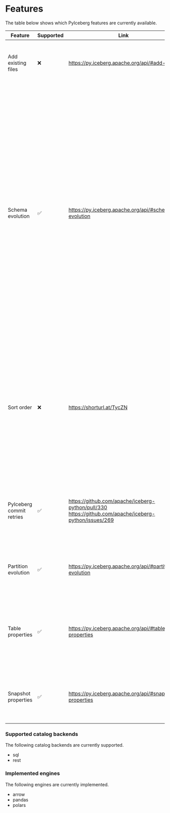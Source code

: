 # Features

The table below shows which PyIceberg features are currently available.

| Feature | Supported | Link | Comment |
|---|---|---|---|
| Add existing files | ❌ | https://py.iceberg.apache.org/api/#add-files | Useful for existing partitions that users don't want to re-materialize/re-compute. |
| Schema evolution | ✅ | https://py.iceberg.apache.org/api/#schema-evolution | More complicated than e.g. delta lake since updates require diffing input table with existing Iceberg table. This is implemented by checking the schema of incoming data, dropping any columns that no longer exist in the data schema, and then using the `union_by_name()` method to merge the current schema with the table schema. Current implementation has a chance of creating a race condition when e.g. partition A tries to write to a table that has not yet processed a schema update. Should be covered by retrying when writing. |
| Sort order | ❌ | https://shorturl.at/TycZN | Currently limited support in PyIceberg. Sort ordering is supported when creating a table from an Iceberg schema (one must pass the source_id which can be inferred from a PyArrow schema but this is shaky). However, we cannot simply update a sort ordering like a partition or schema spec. |
| PyIceberg commit retries | ✅ | https://github.com/apache/iceberg-python/pull/330 https://github.com/apache/iceberg-python/issues/269 | PR to add this to PyIceberg is open. Will probably be merged for an upcoming release. Added a custom retry function using Tenacity for the time being. |
| Partition evolution | ✅ | https://py.iceberg.apache.org/api/#partition-evolution | Create, Update, Delete partitions by updating the Dagster partitions definition. |
| Table properties | ✅ | https://py.iceberg.apache.org/api/#table-properties | Added as metadata on an asset. NB: config options are not checked explicitly because users can add any key-value pair to a table. Available properties [here](https://py.iceberg.apache.org/configuration/#tables). |
| Snapshot properties | ✅ | https://py.iceberg.apache.org/api/#snapshot-properties | Useful for correlating Dagster runs to snapshots by adding tags to snapshot. Not configurable by end-user. |

### Supported catalog backends

The following catalog backends are currently supported.

- sql
- rest

### Implemented engines

The following engines are currently implemented.

- arrow
- pandas
- polars
